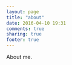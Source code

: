 ```yaml
---
layout: page
title: "about"
date: 2016-04-10 19:31
comments: true
sharing: true
footer: true
---
```

About me.
